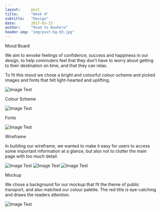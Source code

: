 ```yaml
---
layout:     post
title:      "Week 4"
subtitle:   "Design"
date:       2017-03-23
author:     "Road to Nowhere"
header-img: "img/post-bg-03.jpg"
---
```


Mood Board

We aim to envoke feelings of confidence, success and happiness in our design, to help commuters feel that they don't have to worry about getting to their destination on time, and that they can relax.

To fit this mood we chose a bright and colourful colour-scheme and picked images and fonts that felt light-hearted and uplifting.

<img src="{{ site.baseurl }}/images/blog/week4/Moodboard-1.png" alt="Image Test">

Colour Scheme

<img src="{{ site.baseurl }}/images/blog/week4/colour2.PNG" alt="Image Test">

Fonts

<img src="{{ site.baseurl }}/images/blog/week4/fonts.PNG" alt="Image Test">

Wireframe

In building our wireframe, we wanted to make it easy for users to access some important information at a glance, but also not to clutter the main page with too much detail.

<img src="{{ site.baseurl }}/images/blog/week4/basicwireframe.PNG" alt="Image Test">

<img src="{{ site.baseurl }}/images/blog/week4/basicwireframe3.PNG" alt="Image Test">

<img src="{{ site.baseurl }}/images/blog/week4/basicwireframe4.PNG" alt="Image Test">


Mockup

We chose a background for our mockup that fit the theme of public transport, and also matched our colour palette. The red title is eye-catching and draws the readers attention.

<img src="{{ site.baseurl }}/images/blog/week4/mockup2.PNG" alt="Image Test">



